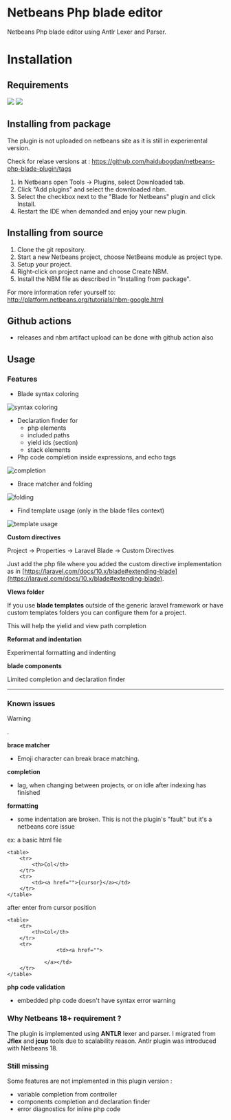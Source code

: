 # Netbeans Php blade editor

Netbeans Php blade editor using Antlr Lexer and Parser.

Installation
============

## Requirements
[![](https://img.shields.io/badge/Version-2.0+-green)]() [![](https://img.shields.io/badge/Netbeans-18+-green)]()

Installing from package
----------------------


The plugin is not uploaded on netbeans site as it is still in experimental version.

Check for relase versions at : https://github.com/haidubogdan/netbeans-php-blade-plugin/tags

1. In Netbeans open Tools -> Plugins, select Downloaded tab.
2. Click "Add plugins" and select the downloaded nbm.
3. Select the checkbox next to the "Blade for Netbeans" plugin and click Install.
4. Restart the IDE when demanded and enjoy your new plugin.

Installing from source
----------------------

1. Clone the git repository.
2. Start a new Netbeans project, choose NetBeans module as project type.
3. Setup your project.
4. Right-click on project name and choose Create NBM.
5. Install the NBM file as described in "Installing from package".

For more information refer yourself to: http://platform.netbeans.org/tutorials/nbm-google.html

## Github actions

- releases and nbm artifact upload can be done with github action also

## Usage

### Features

- Blade syntax coloring

![syntax coloring](resources/syntax_coloring.png)

- Declaration finder for 
    - php elements
    - included paths
    - yield ids (section)
    - stack elements
- Php code completion inside expressions, and echo tags

![completion](resources/completion.png)

- Brace matcher and folding

![folding](resources/folding.png)

- Find template usage (only in the blade files context)

![template usage](resources/template_usage.png)

**Custom directives**

Project -> Properties -> Laravel Blade -> Custom Directives

Just add the php file where you added the custom directive implementation as in [https://laravel.com/docs/10.x/blade#extending-blade](https://laravel.com/docs/10.x/blade#extending-blade).

**VIews folder**

If you use **blade templates** outside of the generic laravel framework or have custom templates folders you can configure them for a project.

This will help the yielid and view path completion

**Reformat and indentation**

Experimental formatting and indenting

**blade components**

Limited completion and declaration finder

---

### Known issues

> [!WARNING]
> .

**brace matcher**

- Emoji character can break brace matching.

**completion**

- lag, when changing between projects, or on idle after indexing has finished

**formatting**

- some indentation are broken. This is not the plugin's "fault" but it's a netbeans core issue

ex: a basic html file

```
<table>
    <tr>
        <th>Col</th>
    </tr>
    <tr>
        <td><a href="">{cursor}</a></td>
    </tr>
</table>
```

after enter from cursor position

```
<table>
    <tr>
        <th>Col</th>
    </tr>
    <tr>
                <td><a href="">
            
            </a></td>
    </tr>
</table>
```

**php code validation**

- embedded php code doesn't have syntax error warning

### Why Netbeans 18+ requirement ?

The plugin is implemented using **ANTLR** lexer and parser. I migrated from **Jflex** and **jcup** tools due to scalability reason.
Antlr plugin was introduced with Netbeans 18.

### Still missing

Some features are not implemented in this plugin version : 

- variable completion from controller
- components completion and declaration finder
- error diagnostics for inline php code
